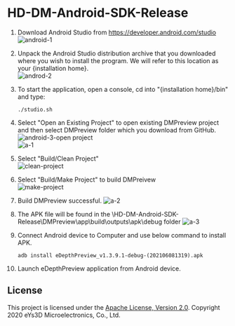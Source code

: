 # HD-DM-Android-SDK-Release
1. Download Android Studio from https://developer.android.com/studio  
![android-1](https://user-images.githubusercontent.com/13328289/119078560-05489380-ba29-11eb-9a9f-47ca57e30031.png)

2. Unpack the Android Studio distribution archive that you downloaded
     where you wish to install the program. We will refer to this
     location as your {installation home}.  
![androd-2](https://user-images.githubusercontent.com/13328289/119078593-14c7dc80-ba29-11eb-886d-de2816b4c1c6.png)

3. To start the application, open a console, cd into "{installation home}/bin" and type:

       ./studio.sh

4. Select "Open an Existing Project" to open existing DMPreview project and then select DMPreview folder which you download from GitHub.     
![android-3-open project](https://user-images.githubusercontent.com/13328289/119078997-daab0a80-ba29-11eb-8ddc-408795977cc0.png)  
![a-1](https://user-images.githubusercontent.com/13328289/121127927-1e40a980-c85d-11eb-9efb-7252dea1caf9.png)
5. Select "Build/Clean Project"  
![clean-project](https://user-images.githubusercontent.com/13328289/119079230-4a20fa00-ba2a-11eb-8763-17d40f030c24.png)

6. Select "Build/Make Project" to build DMPreivew  
![make-project](https://user-images.githubusercontent.com/13328289/119079468-bd2a7080-ba2a-11eb-8c90-c36291960bea.png)

7. Build DMPreview successful.
![a-2](https://user-images.githubusercontent.com/13328289/121127991-3c0e0e80-c85d-11eb-95ee-61ba3594a9ba.png)

8. The APK file will be found in the \HD-DM-Android-SDK-Release\DMPreview\app\build\outputs\apk\debug folder
![a-3](https://user-images.githubusercontent.com/13328289/121128394-e71ec800-c85d-11eb-8277-d5efda473ff7.png)

10. Connect Android device to Computer and use below command to install APK.  
     
        adb install eDepthPreview_v1.3.9.1-debug-(202106081319).apk
     
11. Launch eDepthPreview application from Android device.  

## License

This project is licensed under the [Apache License, Version 2.0](/LICENSE). Copyright 2020 eYs3D Microelectronics, Co., Ltd.
